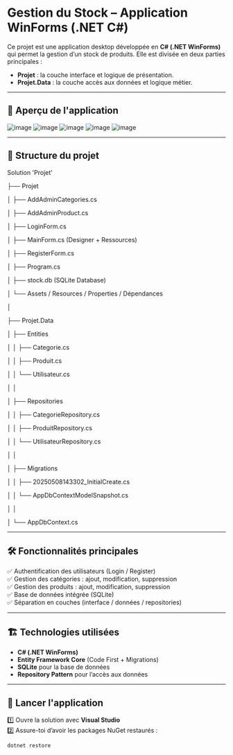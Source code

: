 # Gestion du Stock – Application WinForms (.NET C#)

Ce projet est une application desktop développée en **C# (.NET WinForms)** qui permet la gestion d’un stock de produits. Elle est divisée en deux parties principales :  
- **Projet** : la couche interface et logique de présentation.  
- **Projet.Data** : la couche accès aux données et logique métier.

---

## 📸 Aperçu de l'application

![image](https://github.com/user-attachments/assets/99b56d2e-5209-4e25-ab0f-6d663955c91c)
![image](https://github.com/user-attachments/assets/a7810c02-21ed-4c4d-ac56-7fe5b11778bf)
![image](https://github.com/user-attachments/assets/5c57d4e8-2c3d-4d33-bc4b-fe92c4958895)
![image](https://github.com/user-attachments/assets/49a83612-d4ff-4abc-a122-e8872abfbf21)
![image](https://github.com/user-attachments/assets/cfc5b98a-26ab-4c5d-8a48-3dc06c6b947c)

---

## 📁 Structure du projet

Solution 'Projet'

├── Projet

│ ├── AddAdminCategories.cs

│ ├── AddAdminProduct.cs

│ ├── LoginForm.cs

│ ├── MainForm.cs (Designer + Ressources)

│ ├── RegisterForm.cs

│ ├── Program.cs

│ ├── stock.db (SQLite Database)

│ └── Assets / Resources / Properties / Dépendances

│

├── Projet.Data

│ ├── Entities

│ │ ├── Categorie.cs

│ │ ├── Produit.cs

│ │ └── Utilisateur.cs

│ │

│ ├── Repositories

│ │ ├── CategorieRepository.cs

│ │ ├── ProduitRepository.cs

│ │ └── UtilisateurRepository.cs

│ │

│ ├── Migrations

│ │ ├── 20250508143302_InitialCreate.cs

│ │ └── AppDbContextModelSnapshot.cs

│ │

│ └── AppDbContext.cs


---

## 🛠 Fonctionnalités principales

✅ Authentification des utilisateurs (Login / Register)  
✅ Gestion des catégories : ajout, modification, suppression  
✅ Gestion des produits : ajout, modification, suppression  
✅ Base de données intégrée (SQLite)  
✅ Séparation en couches (interface / données / repositories)

---

## 🏗 Technologies utilisées

- **C# (.NET WinForms)**  
- **Entity Framework Core** (Code First + Migrations)  
- **SQLite** pour la base de données  
- **Repository Pattern** pour l’accès aux données  

---

## 🚀 Lancer l'application

1️⃣ Ouvre la solution avec **Visual Studio**  
2️⃣ Assure-toi d’avoir les packages NuGet restaurés :  
```bash
dotnet restore
